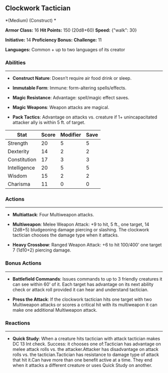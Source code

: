 ## Clockwork Tactician
*(Medium) (Construct) *

**Armor Class:** 16
**Hit Points:** 150 (20d8+60)
**Speed:** {"walk": 30}

**Initiative:** 14
**Proficiency Bonus:**
**Challenge:** 11

**Languages:** Common + up to two languages of its creator

### Abilities
 --- 
- **Construct Nature**: Doesn’t require air food drink or sleep.

- **Immutable Form**: Immune: form-altering spells/effects.

- **Magic Resistance**: Advantage: spell/magic effect saves.

- **Magic Weapons**: Weapon attacks are magical.

- **Pack Tactics**: Advantage on attacks vs. creature if 1+ unincapacitated attacker ally is within 5 ft. of target.



| Stat | Score | Modifier | Save |
| ---- | ---- | ---- | ---- |
| Strength | 20 | 5 | 5 |
| Dexterity | 14 | 2 | 2 |
| Constitution | 17 | 3 | 3 |
| Intelligence | 20 | 5 | 5 |
| Wisdom | 15 | 2 | 2 |
| Charisma | 11 | 0 | 0 |

### Actions
 --- 
- **Multiattack**: Four Multiweapon attacks.

- **Multiweapon**: Melee Weapon Attack: +9 to hit, 5 ft., one target, 14 (2d8+5) bludgeoning damage piercing or slashing. The clockwork tactician chooses the damage type when it attacks.

- **Heavy Crossbow**: Ranged Weapon Attack: +6 to hit 100/400' one target 7 (1d10+2) piercing damage.

### Bonus Actions
 --- 
- **Battlefield Commands**: Issues commands to up to 3 friendly creatures it can see within 60' of it. Each target has advantage on its next ability check or attack roll provided it can hear and understand tactician.

- **Press the Attack**: If the clockwork tactician hits one target with two Multiweapon attacks or scores a critical hit with its multiweapon it can make one additional Multiweapon attack.

### Reactions
 --- 
- **Quick Study**: When a creature hits tactician with attack tactician makes DC 13 Int check. Success: it chooses one of:Tactician has advantage on melee attack rolls vs. the attacker.Attacker has disadvantage on attack rolls vs. the tactician.Tactician has resistance to damage type of attack that hit it.Can have more than one benefit active at a time. They end when it attacks a different creature or uses Quick Study on another.

